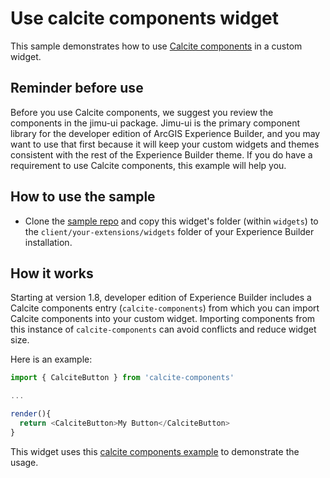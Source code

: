 # Use calcite components widget

This sample demonstrates how to use [Calcite components](https://developers.arcgis.com/calcite-design-system/components/) in a custom widget.

## Reminder before use

Before you use Calcite components, we suggest you review the components in the jimu-ui package. Jimu-ui is the primary component library for the developer edition of ArcGIS Experience Builder, and you may want to use that first because it will keep your custom widgets and themes consistent with the rest of the Experience Builder theme. If you do have a requirement to use Calcite components, this example will help you.

## How to use the sample

* Clone the [sample repo](https://github.com/esri/arcgis-experience-builder-sdk-resources) and copy this widget's folder (within `widgets`) to the `client/your-extensions/widgets` folder of your Experience Builder installation.

## How it works

Starting at version 1.8, developer edition of Experience Builder includes a Calcite components entry (`calcite-components`) from which you can import Calcite components into your custom widget. Importing components from this instance of `calcite-components` can avoid conflicts and reduce widget size.

Here is an example:

```js
import { CalciteButton } from 'calcite-components'

...

render(){
  return <CalciteButton>My Button</CalciteButton>
}
```

This widget uses this [calcite components example](https://github.com/Esri/calcite-components-examples/tree/master/react) to demonstrate the usage.
